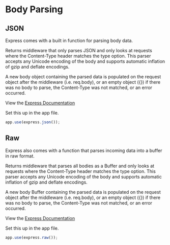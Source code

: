 # Body Parsing

## JSON

Express comes with a built in function for parsing body data.

Returns middleware that only parses JSON and only looks at requests where the Content-Type header matches the type option. This parser accepts any Unicode encoding of the body and supports automatic inflation of gzip and deflate encodings.

A new body object containing the parsed data is populated on the request object after the middleware (i.e. req.body), or an empty object ({}) if there was no body to parse, the Content-Type was not matched, or an error occurred.

View the [Express Documentation](https://expressjs.com/en/api.html#express.json)

Set this up in the app file.

```js
app.use(express.json());
```

## Raw

Express also comes with a function that parses incoming data into a buffer in raw format.

Returns middleware that parses all bodies as a Buffer and only looks at requests where the Content-Type header matches the type option. This parser accepts any Unicode encoding of the body and supports automatic inflation of gzip and deflate encodings.

A new body Buffer containing the parsed data is populated on the request object after the middleware (i.e. req.body), or an empty object ({}) if there was no body to parse, the Content-Type was not matched, or an error occurred.

View the [Express Documentation](https://expressjs.com/en/api.html#express.raw)

Set this up in the app file.

```js
app.use(express.raw());
```
